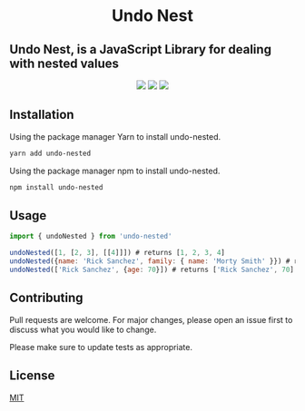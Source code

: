 <h1 align="center">Undo Nest</h1>

## Undo Nest, is a JavaScript Library for dealing with nested values

<p align="center">

<img src="https://badges.frapsoft.com/os/v1/open-source.svg?v=103" >
<img src="https://badges.frapsoft.com/os/mit/mit.svg?v=103" >
<img src="https://badges.frapsoft.com/typescript/love/typescript.svg?v=103" >

</p>

## Installation

Using the package manager Yarn to install undo-nested.

```bash
yarn add undo-nested
```

Using the package manager npm to install undo-nested.

```bash
npm install undo-nested
```

## Usage

```javascript
import { undoNested } from 'undo-nested'

undoNested([1, [2, 3], [[4]]]) # returns [1, 2, 3, 4]
undoNested({name: 'Rick Sanchez', family: { name: 'Morty Smith' }}) # returns ['Rick Sanchez', 'Morty Smith']
undoNested(['Rick Sanchez', {age: 70}]) # returns ['Rick Sanchez', 70]

```

## Contributing

Pull requests are welcome. For major changes, please open an issue first to discuss what you would like to change.

Please make sure to update tests as appropriate.

## License

[MIT](https://choosealicense.com/licenses/mit/)
